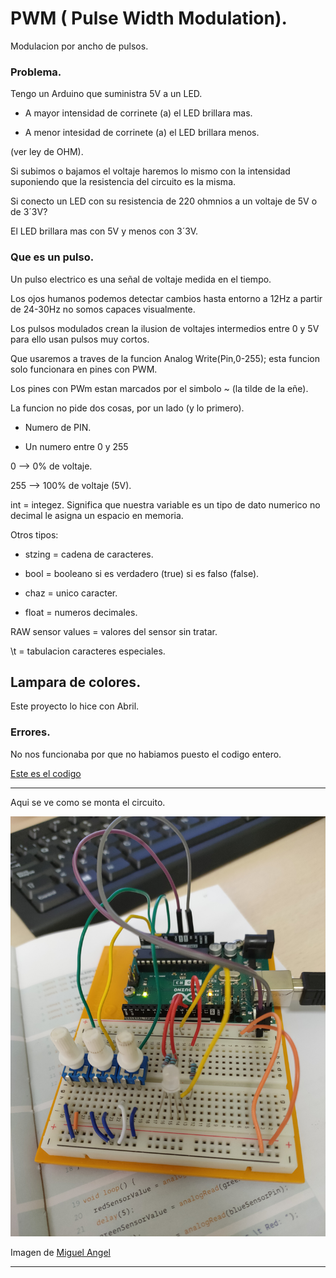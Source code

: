 # PWM ( Pulse Width Modulation).
Modulacion por ancho de pulsos.

### Problema.

Tengo un Arduino que suministra 5V a un LED.

- A mayor intensidad de corrinete (a) el LED brillara mas.

- A menor intesidad de corrinete (a) el LED brillara menos.

(ver ley de OHM).

Si subimos o bajamos el voltaje haremos lo mismo con la intensidad suponiendo que la resistencia del circuito es la misma.

Si conecto un LED con su resistencia de 220 ohmnios a un voltaje de 5V o de 3´3V?

El LED brillara mas con 5V y menos con 3´3V.

### Que es un pulso. 

Un pulso electrico es una señal de voltaje medida en el tiempo.

Los ojos humanos podemos detectar cambios hasta entorno a 12Hz a partir de 24-30Hz no somos capaces visualmente.

Los pulsos modulados crean la ilusion de voltajes intermedios entre 0 y 5V para ello usan pulsos muy cortos.

Que usaremos a traves de la funcion Analog Write(Pin,0-255); esta funcion solo funcionara en pines con PWM.

Los pines con PWm estan marcados por el simbolo ~ (la tilde de la eñe).

La funcion no pide dos cosas, por un lado (y lo primero). 

- Numero de PIN.

- Un numero entre 0 y 255

0 --> 0% de voltaje.

255 --> 100% de voltaje (5V).

int = integez. Significa que nuestra variable es un tipo de dato numerico no decimal le asigna un espacio en memoria.

Otros tipos:

- stzing = cadena de caracteres.

- bool = booleano si es verdadero (true) si es falso (false).

- chaz = unico caracter.

- float = numeros decimales.

RAW sensor values = valores del sensor sin tratar.

\t = tabulacion caracteres especiales.

##  Lampara de colores.

Este proyecto lo hice con Abril.


### Errores.

No nos funcionaba por que no habiamos puesto el codigo entero.

 [Este es el codigo](https://github.com/jjksimp/arduino/blob/main/Lampara_varios_colores.ino)
 
 ----
 
 Aqui se ve como se monta el circuito.
 
![](https://github.com/miguelamgel1107/Arduino/blob/main/IMG20211103140539.jpg)

Imagen de [Miguel Angel](https://github.com/miguelamgel1107/Arduino/blob/main/operadores.md)

----
